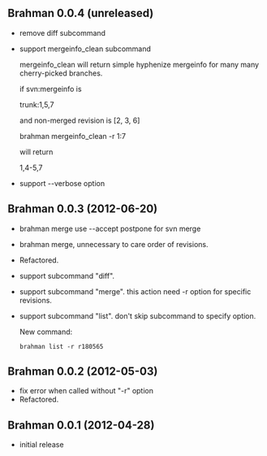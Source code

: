 ## Brahman 0.0.4 (unreleased)
*   remove diff subcommand
*   support mergeinfo_clean subcommand

    mergeinfo_clean will return simple hyphenize mergeinfo
    for many many cherry-picked branches.

    if svn:mergeinfo is

      trunk:1,5,7

    and non-merged revision is [2, 3, 6]

      brahman mergeinfo_clean -r 1:7

    will return

      1,4-5,7

*   support --verbose option

## Brahman 0.0.3 (2012-06-20)
*   brahman merge use --accept postpone for svn merge
*   brahman merge, unnecessary to care order of revisions.
*   Refactored.
*   support subcommand "diff".
*   support subcommand "merge".
    this action need -r option for specific revisions.
*   support subcommand "list".  don't skip subcommand to specify option.

    New command:

        brahman list -r r180565

## Brahman 0.0.2 (2012-05-03)
*   fix error when called without "-r" option
*   Refactored.

## Brahman 0.0.1 (2012-04-28)

*   initial release

